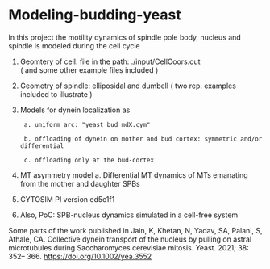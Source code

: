# Modeling-budding-yeast
In this project the motility dynamics of spindle pole body, nucleus and spindle is modeled during the cell cycle


1. Geomtery of cell: file in the path: ./input/CellCoors.out  
   ( and some other example files included )

2. Geometry of spindle: elliposidal and dumbell 
   ( two rep. examples included to illustrate )

3. Models for dynein localization as 

        a. uniform arc: "yeast_bud_mdX.cym"

        b. offloading of dynein on mother and bud cortex: symmetric and/or differential
				
        c. offloading only at the bud-cortex


4. MT asymmetry model
      a. Differential MT dynamics of MTs emanating from the mother and daughter SPBs

5. CYTOSIM PI version ed5c1f1  

6. Also, PoC: SPB-nucleus dynamics simulated in a cell-free system



Some parts of the work published in  Jain, K, Khetan, N, Yadav, SA, Palani, S, Athale, CA. Collective dynein transport of the nucleus by pulling on astral microtubules during Saccharomyces cerevisiae mitosis. Yeast. 2021; 38: 352– 366. https://doi.org/10.1002/yea.3552 


